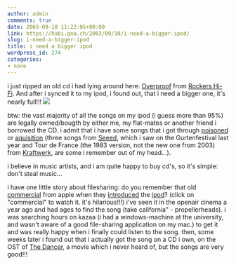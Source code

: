 ```yaml
---
author: admin
comments: true
date: 2003-09-10 11:22:05+00:00
link: https://habi.gna.ch/2003/09/10/i-need-a-bigger-ipod/
slug: i-need-a-bigger-ipod
title: i need a bigger ipod
wordpress_id: 274
categories:
- none
---
```


i just ripped an old cd i had lying around here: [Overproof](http://www.allmusic.com/cg/amg.dll?p=amg&uid=MISS70309100629&sql=A2fdsa9qgi23h) from [Rockers Hi-Fi](http://www.allmusic.com/cg/amg.dll?p=amg&uid=MISS70309100629&sql=Bhy63mpnd9f8o). 
And after i synced it to my ipod, i found out, that i need a bigger one, it's nearly full!!!
[![](https://habi.gna.ch/blog/images/ipod-tm.jpg)](https://habi.gna.ch/blog/images/ipod.jpg)

btw: the vast majority of all the songs on my ipod (i guess more than 95%) are legally owned/bougth by either me, my flat-mates or another friend i borrowed the CD. i admit that i have some songs that i got through [poisoned](http://www.gottsilla.net/software.php?site=poisoned) or [aquisition](http://www.acquisitionx.com/) (three songs from [Seeed](http://www.seeed.de/), which i saw on the Gurtenfestival last year and Tour de France (the 1983 version, not the new one from 2003) from [Kraftwerk](http://217.69.65.130/de/), are some i remember out of my head...).

i believe in music artists, and i am quite happy to buy cd's, so it's simple: don't steal music...

i have one little story about filesharing: do you remember that old [commercial](https://apple.com/hardware/ads/ipod_beat.html) from apple when they [introduced](http://www.macobserver.com/article/2001/10/26.7.shtml) the [ipod](http://www.apple.com/hardware/video/ipod_intro_480.html)? (click on "commercial" to watch it. it's hilarious!!!)
i've seen it in the openair cinema a year ago and had ages to find the song (take california" -  propellerheads). i was searching hours on kazaa (i had a windows-machine at the university, and wasn't aware of a good file-sharing application on my mac.) to get it and was really happy when i finally could listen to the song. 
then, some weeks later i found out that i actually got the song on a CD i own, on the OST of [The Dancer](https://imdb.com/title/tt0190346/), a movie which i never heard of, but the songs are very good!!!
